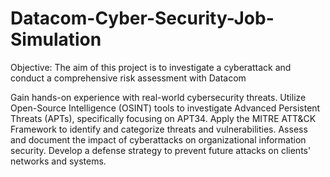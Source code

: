 # Datacom-Cyber-Security-Job-Simulation    
Objective: The aim of this project is to investigate a cyberattack and conduct a comprehensive risk assessment with Datacom

Gain hands-on experience with real-world cybersecurity threats.
Utilize Open-Source Intelligence (OSINT) tools to investigate Advanced Persistent Threats (APTs), specifically focusing on APT34.
Apply the MITRE ATT&CK Framework to identify and categorize threats and vulnerabilities.
Assess and document the impact of cyberattacks on organizational information security.
Develop a defense strategy to prevent future attacks on clients' networks and systems.
